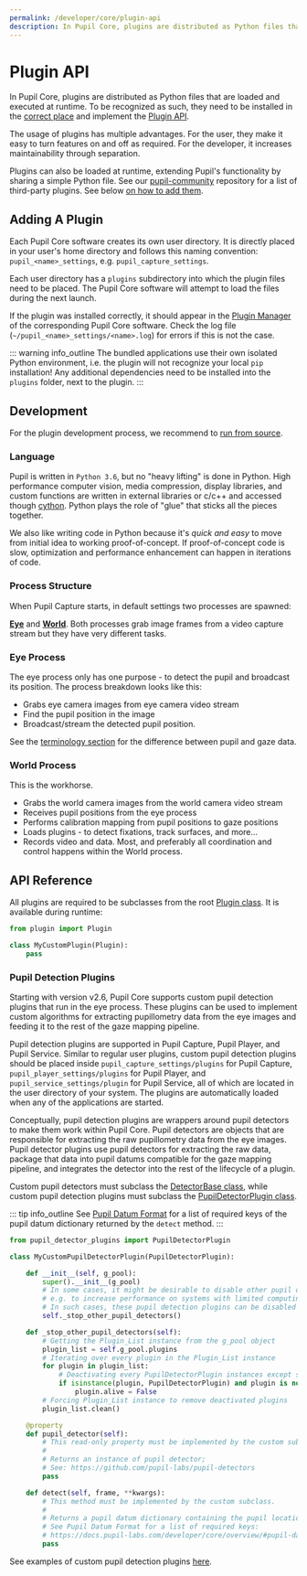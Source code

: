 ```yaml
---
permalink: /developer/core/plugin-api
description: In Pupil Core, plugins are distributed as Python files that are loaded and executed at runtime.
---
```


# Plugin API

In Pupil Core, plugins are distributed as Python files that are loaded and executed at
runtime. To be recognized as such, they need to be installed in the [correct place](#adding-a-plugin)
and implement the [Plugin API](#development).

The usage of plugins has multiple advantages. For the user, they make it
easy to turn features on and off as required. For the developer, it increases maintainability
through separation.

Plugins can also be loaded at runtime, extending Pupil's functionality by sharing a
simple Python file. See our [pupil-community](https://github.com/pupil-labs/pupil-community#plugins)
repository for a list of third-party plugins. See below [on how to add them](#adding-a-plugin).

## Adding A Plugin

Each Pupil Core software creates its own user directory. It is directly placed in your
user's home directory and follows this naming convention: `pupil_<name>_settings`, e.g.
`pupil_capture_settings`.

Each user directory has a `plugins` subdirectory into which the plugin files need to be
placed. The Pupil Core software will attempt to load the files during the next launch.

If the plugin was installed correctly, it should appear in the [Plugin Manager](/core/software/pupil-capture.html#plugins)
of the corresponding Pupil Core software. Check the log file (`~/pupil_<name>_settings/<name>.log`) for errors if this is not the case.

::: warning
<v-icon large color="warning">info_outline</v-icon>
The bundled applications use their own isolated Python environment, i.e. the plugin will
not recognize your local `pip` installation! Any additional dependencies need to be
installed into the `plugins` folder, next to the plugin.
:::

## Development

For the plugin development process, we recommend to [run from source](/developer/core/overview/#running-from-source).

### Language
Pupil is written in `Python 3.6`, but no "heavy lifting" is done in Python. High performance computer vision, media compression, display libraries, and custom functions are written in external libraries or c/c++ and accessed though [cython](http://cython.org/). Python plays the role of "glue" that sticks all the pieces together.

We also like writing code in Python because it's *quick and easy* to move from initial idea to working proof-of-concept. If proof-of-concept code is slow, optimization and performance enhancement can happen in iterations of code.

### Process Structure
When Pupil Capture starts, in default settings two processes are spawned:

**[Eye](https://github.com/pupil-labs/pupil/blob/master/pupil_src/launchables/eye.py)** and **[World](https://github.com/pupil-labs/pupil/blob/master/pupil_src/launchables/world.py)**. Both processes grab image frames from a video capture stream but they have very different tasks.

### Eye Process
The eye process only has one purpose - to detect the pupil and broadcast its position. The process breakdown looks like this:

* Grabs eye camera images from eye camera video stream
* Find the pupil position in the image
* Broadcast/stream the detected pupil position.

See the [terminology section](/core/terminology "Pupil Core - terminology") for the difference between pupil and gaze data.

### World Process
This is the workhorse.

* Grabs the world camera images from the world camera video stream
* Receives pupil positions from the eye process
* Performs calibration mapping from pupil positions to gaze positions
* Loads plugins - to detect fixations, track surfaces, and more...
* Records video and data.
Most, and preferably all coordination and control happens within the World process.

## API Reference

All plugins are required to be subclasses from the root [Plugin class](https://github.com/pupil-labs/pupil/blob/master/pupil_src/shared_modules/plugin.py#L25-L167). It is available during runtime:
```py
from plugin import Plugin

class MyCustomPlugin(Plugin):
    pass
```

### Pupil Detection Plugins

Starting with version v2.6, Pupil Core supports custom pupil detection plugins that run in the eye process. These plugins can be used to implement custom algorithms for extracting pupillometry data from the eye images and feeding it to the rest of the gaze mapping pipeline.

Pupil detection plugins are supported in Pupil Capture, Pupil Player, and Pupil Service. Similar to regular user plugins, custom pupil detection plugins should be placed inside `pupil_capture_settings/plugins` for Pupil Capture, `pupil_player_settings/plugins` for Pupil Player, and `pupil_service_settings/plugin` for Pupil Service, all of which are located in the user directory of your system. The plugins are automatically loaded when any of the applications are started.

Conceptually, pupil detection plugins are wrappers around pupil detectors to make them work within Pupil Core. Pupil detectors are objects that are responsible for extracting the raw pupillometry data from the eye images. Pupil detector plugins use pupil detectors for extracting the raw data, package that data into pupil datums compatible for the gaze mapping pipeline, and integrates the detector into the rest of the lifecycle of a plugin.

Custom pupil detectors must subclass the [DetectorBase class](https://github.com/pupil-labs/pupil-detectors/blob/master/src/pupil_detectors/detector_base.pyx), while custom pupil detection plugins must subclass the [PupilDetectorPlugin class](https://github.com/pupil-labs/pupil/blob/master/pupil_src/shared_modules/pupil_detector_plugins/detector_base_plugin.py).

::: tip
<v-icon large color="info">info_outline</v-icon>
See [Pupil Datum Format](https://docs.pupil-labs.com/developer/core/overview/#pupil-datum-format) for a list of required keys of the pupil datum dictionary returned by the `detect` method.
:::

```py
from pupil_detector_plugins import PupilDetectorPlugin

class MyCustomPupilDetectorPlugin(PupilDetectorPlugin):

    def __init__(self, g_pool):
        super().__init__(g_pool)
        # In some cases, it might be desirable to disable other pupil detectors running in the eye process
        # e.g. to increase performance on systems with limited computing resources.
        # In such cases, these pupil detection plugins can be disabled with the helper method:
        self._stop_other_pupil_detectors()

    def _stop_other_pupil_detectors(self):
        # Getting the Plugin_List instance from the g_pool object
        plugin_list = self.g_pool.plugins
        # Iterating over every plugin in the Plugin_List instance
        for plugin in plugin_list:
            # Deactivating every PupilDetectorPlugin instances except self
            if isinstance(plugin, PupilDetectorPlugin) and plugin is not self:
                plugin.alive = False
        # Forcing Plugin_List instance to remove deactivated plugins
        plugin_list.clean()

    @property
    def pupil_detector(self):
        # This read-only property must be implemented by the custom subclass.
        #
        # Returns an instance of pupil detector;
        # See: https://github.com/pupil-labs/pupil-detectors
        pass

    def detect(self, frame, **kwargs):
        # This method must be implemented by the custom subclass.
        #
        # Returns a pupil datum dictionary containing the pupil location and related metadata.
        # See Pupil Datum Format for a list of required keys:
        # https://docs.pupil-labs.com/developer/core/overview/#pupil-datum-format
        pass
```

See examples of custom pupil detection plugins [here](https://github.com/pupil-labs/pupil-community/blob/master/README.md#pupil-detector-plugins).
